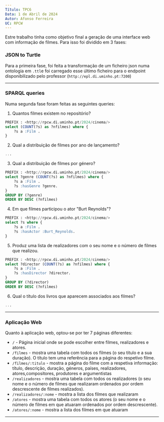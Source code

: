 ```yaml
---
Título: TPC6
Data: 1 de Abril de 2024
Autor: Afonso Ferreira
UC: RPCW
---
```


Estre trabalho tinha como objetivo final a geração de uma interface web com informação de filmes. Para isso foi dividido em 3 fases:

### JSON to Turtle

Para a primeira fase, foi feita a transformação de um ficheiro json numa ontologia em `.ttl`e foi carregado esse último ficheiro para o endpoint disponibilizado pelo professor (`http://epl.di.uminho.pt:7200`) 

---

### SPARQL queries

Numa segunda fase foram feitas as seguintes queries:

1. Quantos filmes existem no repositório?

```sql
PREFIX : <http://rpcw.di.uminho.pt/2024/cinema/>
select (COUNT(?s) as ?nfilmes) where {
    ?s a :Film .
}
```


2. Qual a distribuição de filmes por ano de lançamento?



```sql
...
```

3. Qual a distribuição de filmes por género?



```sql
PREFIX : <http://rpcw.di.uminho.pt/2024/cinema/>
select ?genre (COUNT(?s) as ?nfilmes) where {
    ?s a :Film .
    ?s :hasGenre ?genre.
} 
GROUP BY (?genre)
ORDER BY DESC (?nfilmes)
```

4. Em que filmes participou o ator "Burt Reynolds"?


```sql
PREFIX : <http://rpcw.di.uminho.pt/2024/cinema/>
select ?s where {
    ?s a :Film .
    ?s :hasActor :Burt_Reynolds.
} 
```

5. Produz uma lista de realizadores com o seu nome e o número de filmes que realizou.


```sql
PREFIX : <http://rpcw.di.uminho.pt/2024/cinema/>
select ?director (COUNT(?s) as ?nfilmes) where {
    ?s a :Film .
    ?s :hasDirector ?director.
} 
GROUP BY (?director)
ORDER BY DESC (?nfilmes)
```

6. Qual o título dos livros que aparecem associados aos filmes?


```sql
...
```

---

### Aplicação Web

Quanto à aplicação web, optou-se por ter 7 páginas diferentes:
-   `/` - Página inicial onde se pode escolher entre filmes, realizadores e atores.
-   `/filmes` - mostra uma tabela com todos os filmes (o seu titulo e a sua duração). O título tem uma referência para a página do respetivo filme.
-  `/filmes/:titulo` - mostra a página do filme com a respetiva informação: título, descrição, duração, géneros, países, realizadores, atores,compositores, produtores e argumentistas
-  `/realizadores` - mostra uma tabela com todos os realizadores (o seu nome e o número de filmes que realizaram ordenados por ordem descrescente de filmes realizados). 
-  `/realizadores/:nome` - mostra a lista dos filmes que realizaram
-  `/atores` - mostra uma tabela com todos os atores (o seu nome e o número de filmes em que atuaram ordenados por ordem descrescente).
-  `/atores/:nome` - mostra a lista dos filmes em que atuaram

---

